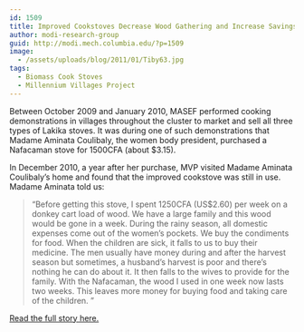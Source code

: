 ```yaml
---
id: 1509
title: Improved Cookstoves Decrease Wood Gathering and Increase Savings Rates
author: modi-research-group
guid: http://modi.mech.columbia.edu/?p=1509
image:
  - /assets/uploads/blog/2011/01/Tiby63.jpg
tags:
  - Biomass Cook Stoves
  - Millennium Villages Project
---
```

Between October 2009 and January 2010, MASEF performed cooking demonstrations in villages throughout the cluster to market and sell all three types of Lakika stoves. It was during one of such demonstrations that Madame Aminata Coulibaly, the women body president, purchased a Nafacaman stove for 1500CFA (about $3.15). 

In December 2010, a year after her purchase, MVP visited Madame Aminata Coulibaly’s home and found that the improved cookstove was still in use. Madame Aminata told us: 

> “Before getting this stove, I spent 1250CFA (US$2.60) per week on a donkey cart load of wood. We have a large family and this wood would be gone in a week. During the rainy season, all domestic expenses come out of the women’s pockets. We buy the condiments for food. When the children are sick, it falls to us to buy their medicine. The men usually have money during and after the harvest season but sometimes, a husband’s harvest is poor and there’s nothing he can do about it. It then falls to the wives to provide for the family. With the Nafacaman, the wood I used in one week now lasts two weeks. This leaves more money for buying food and taking care of the children. ” 

[Read the full story here.][1]

 [1]: /assets/uploads/blog/2013/06/Tiby_Cooking-Success_Final.pdf

